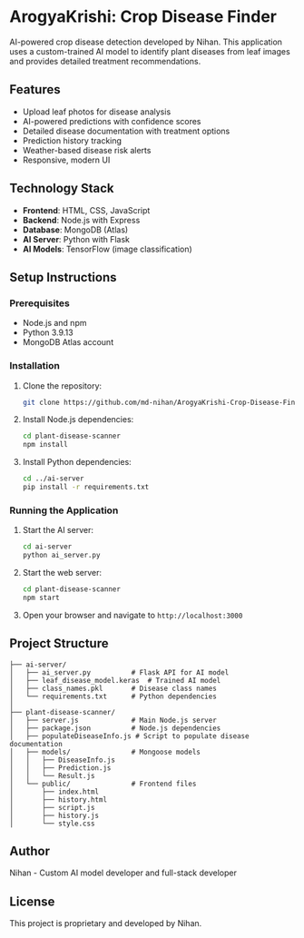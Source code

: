 # ArogyaKrishi: Crop Disease Finder

AI-powered crop disease detection developed by Nihan. This application uses a custom-trained AI model to identify plant diseases from leaf images and provides detailed treatment recommendations.

## Features

- Upload leaf photos for disease analysis
- AI-powered predictions with confidence scores
- Detailed disease documentation with treatment options
- Prediction history tracking
- Weather-based disease risk alerts
- Responsive, modern UI

## Technology Stack

- **Frontend**: HTML, CSS, JavaScript
- **Backend**: Node.js with Express
- **Database**: MongoDB (Atlas)
- **AI Server**: Python with Flask
- **AI Models**: TensorFlow (image classification)

## Setup Instructions

### Prerequisites

- Node.js and npm
- Python 3.9.13
- MongoDB Atlas account

### Installation

1. Clone the repository:
   ```bash
   git clone https://github.com/md-nihan/ArogyaKrishi-Crop-Disease-Finder.git
   ```

2. Install Node.js dependencies:
   ```bash
   cd plant-disease-scanner
   npm install
   ```

3. Install Python dependencies:
   ```bash
   cd ../ai-server
   pip install -r requirements.txt
   ```

### Running the Application

1. Start the AI server:
   ```bash
   cd ai-server
   python ai_server.py
   ```

2. Start the web server:
   ```bash
   cd plant-disease-scanner
   npm start
   ```

3. Open your browser and navigate to `http://localhost:3000`

## Project Structure

```
├── ai-server/
│   ├── ai_server.py          # Flask API for AI model
│   ├── leaf_disease_model.keras  # Trained AI model
│   ├── class_names.pkl       # Disease class names
│   └── requirements.txt      # Python dependencies
│
├── plant-disease-scanner/
│   ├── server.js             # Main Node.js server
│   ├── package.json          # Node.js dependencies
│   ├── populateDiseaseInfo.js # Script to populate disease documentation
│   ├── models/               # Mongoose models
│   │   ├── DiseaseInfo.js
│   │   ├── Prediction.js
│   │   └── Result.js
│   └── public/               # Frontend files
│       ├── index.html
│       ├── history.html
│       ├── script.js
│       ├── history.js
│       └── style.css
```

## Author

Nihan - Custom AI model developer and full-stack developer

## License

This project is proprietary and developed by Nihan.